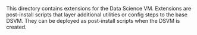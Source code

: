 This directory contains extensions for the Data Science VM. Extensions are post-install scripts that layer additional utilities or config steps to the base DSVM. They can be deployed as post-install scripts when the DSVM is created. 
